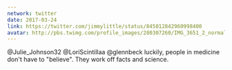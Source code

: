 ```yaml
---
network: twitter
date: 2017-03-24
link: https://twitter.com/jimmylittle/status/845012842960998400
avatar: http://pbs.twimg.com/profile_images/280307260/IMG_3651_2_normal.jpg
---
```


@Julie_Johnson32 @LoriScintillaa @glennbeck luckily, people in medicine don't have to "believe". They work off facts and science.
